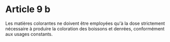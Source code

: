 # Article 9 b

Les matières colorantes ne doivent être employées qu'à la dose strictement nécessaire à produire la coloration des boissons et denrées, conformément aux usages constants.
